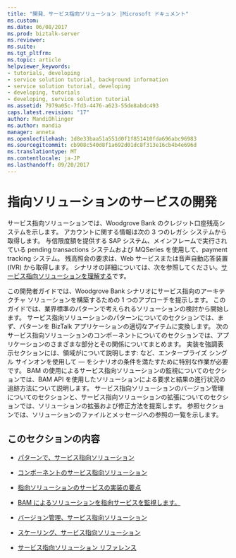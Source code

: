 ```yaml
---
title: "開発、サービス指向ソリューション |Microsoft ドキュメント"
ms.custom: 
ms.date: 06/08/2017
ms.prod: biztalk-server
ms.reviewer: 
ms.suite: 
ms.tgt_pltfrm: 
ms.topic: article
helpviewer_keywords:
- tutorials, developing
- service solution tutorial, background information
- service solution tutorial, developing
- developing, tutorials
- developing, service solution tutorial
ms.assetid: 7979a05c-7fd3-4476-a623-55de8abdc493
caps.latest.revision: "17"
author: MandiOhlinger
ms.author: mandia
manager: anneta
ms.openlocfilehash: 1d8e33baa51a551d0f1f851410fda696abc96983
ms.sourcegitcommit: cb908c540d8f1a692d01dc8f313e16cb4b4e696d
ms.translationtype: MT
ms.contentlocale: ja-JP
ms.lasthandoff: 09/20/2017
---
```

# <a name="developing-a-service-oriented-solution"></a>指向ソリューションのサービスの開発
サービス指向ソリューションでは、Woodgrove Bank のクレジット口座残高システムを示します。 アカウントに関する情報は次の 3 つのレガシ システムから取得します。 与信限度額を提供する SAP システム、メインフレームで実行されている pending transactions システムおよび MQSeries を使用して、payment tracking システム。 残高照会の要求は、Web サービスまたは音声自動応答装置 (IVR) から取得します。 シナリオの詳細については、次を参照してください。[サービス指向ソリューションを理解する](../core/understanding-the-service-oriented-solution.md)です。  
  
 この開発者ガイドでは、Woodgrove Bank シナリオにサービス指向のアーキテクチャ ソリューションを構築するための 1 つのアプローチを提示します。 このガイドでは、業界標準のパターンで考えられるソリューションの検討から開始します。 サービス指向ソリューションのパターンについてのセクションでは、まず、パターンを BizTalk アプリケーションの適切なアイテムに変換します。 次のサービス指向ソリューションのコンポーネントについてのセクションでは、アプリケーションのさまざまな部分とその関係についてまとめます。 実装を強調表示セクションには、領域がについて説明します: など、エンタープライズ シングル サインオンを使用して — をシナリオの条件を満たすために特別な作業が必要です。 BAM の使用によるサービス指向ソリューションの監視についてのセクションでは、BAM API を使用したソリューションによる要求と結果の進行状況の追跡方法について説明します。 サービス指向ソリューションのバージョン管理についてのセクションと、サービス指向ソリューションの拡張についてのセクションでは、ソリューションの拡張および修正方法を提案します。 参照セクションでは、ソリューションのファイルとメッセージへの参照の一覧を示します。  
  
## <a name="in-this-section"></a>このセクションの内容  
  
-   [パターンで、サービス指向ソリューション](../core/patterns-in-the-service-oriented-solution.md)  
  
-   [コンポーネントのサービス指向ソリューション](../core/components-of-the-service-oriented-solution.md)  
  
-   [指向ソリューションのサービスの実装の要点](../core/implementation-highlights-of-the-service-oriented-solution.md)  
  
-   [BAM によるソリューションを指向サービスを監視します。](../core/monitoring-the-service-oriented-solution-with-bam.md)  
  
-   [バージョン管理、サービス指向ソリューション](../core/versioning-the-service-oriented-solution.md)  
  
-   [スケーリング、サービス指向ソリューション](../core/scaling-the-service-oriented-solution.md)  
  
-   [サービス指向ソリューション リファレンス](../core/service-oriented-solution-reference.md)